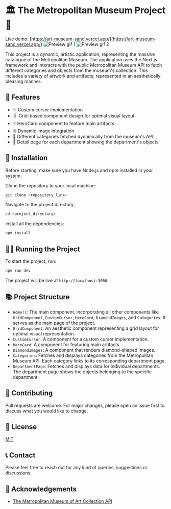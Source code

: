 # 🏛️ The Metropolitan Museum Project 🎨
Live demo: [https://art-museum-sand.vercel.app/](https://art-museum-sand.vercel.app/)
![Preview gif 1](./public/Screenshots/themetgif1.gif)
![Preview gif 2](./public/Screenshots/themetgif2.gif)


This project is a dynamic, artistic application, representing the massive catalogue of the Metropolitan Museum. The application uses the Next.js framework and interacts with the public Metropolitan Museum API to fetch different categories and objects from the museum's collection. This includes a variety of artwork and artifacts, represented in an aesthetically pleasing manner.

## 🌟 Features

- ✨ Custom cursor implementation
- 🖇️ Grid-based component design for optimal visual layout
- 🃏 HeroCard component to feature main artifacts
- 🌐 Dynamic image integration
- 📁 Different categories fetched dynamically from the museum's API
- 📄 Detail page for each department showing the department's objects

## 🚀 Installation

Before starting, make sure you have Node.js and npm installed in your system.

Clone the repository to your local machine:

```bash
git clone <repository_link>
```

Navigate to the project directory:

```bash
cd <project_directory>
```

Install all the dependencies:

```bash
npm install
```

## 🏃‍♀️ Running the Project

To start the project, run:

```bash
npm run dev
```

The project will be live at `http://localhost:3000`

## 📚 Project Structure

- `Home()`: The main component, incorporating all other components like `GridComponent`, `CustomCursor`, `HeroCard`, `DiamondImages`, and `Categories`. It serves as the main page of the project.
- `GridComponent`: An aesthetic component representing a grid layout for optimal visual representation.
- `CustomCursor`: A component for a custom cursor implementation.
- `HeroCard`: A component for featuring main artifacts.
- `DiamondImages`: A component that renders diamond-shaped images.
- `Categories`: Fetches and displays categories from the Metropolitan Museum API. Each category links to its corresponding department page.
- `DepartmentPage`: Fetches and displays data for individual departments. The department page shows the objects belonging to the specific department.

## 🙌 Contributing

Pull requests are welcome. For major changes, please open an issue first to discuss what you would like to change.

## 📄 License

[MIT](https://choosealicense.com/licenses/mit/)

## 📞 Contact

Please feel free to reach out for any kind of queries, suggestions or discussions.

## 👏 Acknowledgements

- [The Metropolitan Museum of Art Collection API](https://metmuseum.github.io/)
